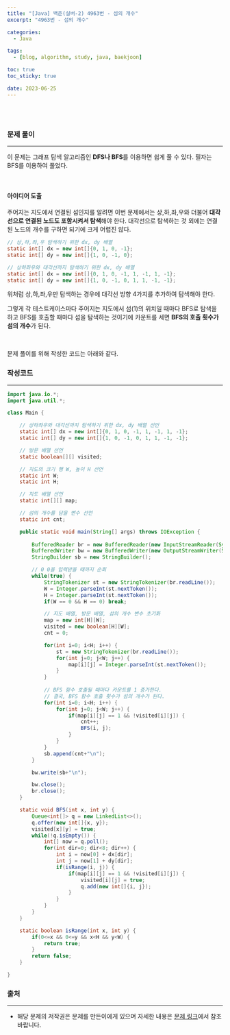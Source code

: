 ```yaml
---
title: "[Java] 백준(실버-2) 4963번 - 섬의 개수"
excerpt: "4963번 - 섬의 개수"

categories:
  - Java

tags:
  - [blog, algorithm, study, java, baekjoon]

toc: true
toc_sticky: true

date: 2023-06-25
---
```


<br><br>

### 문제 풀이

---

이 문제는 그래프 탐색 알고리즘인 **DFS나 BFS**를 이용하면 쉽게 풀 수 있다. 필자는 BFS를 이용하여 풀었다.

<br>

#### 아이디어 도출

주어지는 지도에서 연결된 섬인지를 알려면 이번 문제에서는 상,하,좌,우와 더불어 **대각선으로 연결된 노드도 포함시켜서 탐색**해야 한다.
대각선으로 탐색하는 것 외에는 연결된 노드의 개수를 구하면 되기에 크게 어렵진 않다.


```java
// 상,하,좌,우 탐색하기 위한 dx, dy 배열
static int[] dx = new int[]{0, 1, 0, -1};
static int[] dy = new int[]{1, 0, -1, 0};

// 상하좌우와 대각선까지 탐색하기 위한 dx, dy 배열
static int[] dx = new int[]{0, 1, 0, -1, 1, -1, 1, -1};
static int[] dy = new int[]{1, 0, -1, 0, 1, 1, -1, -1};
```

위처럼 상,하,좌,우만 탐색하는 경우에 대각선 방향 4가지를 추가하여 탐색해야 한다. 

그렇게 각 테스트케이스마다 주어지는 지도에서 섬(1)의 위치일 때마다 BFS로 탐색을 하고 BFS를 호출할 때마다 섬을 탐색하는 것이기에 카운트를 세면  **BFS의 호출 횟수가 섬의 개수**가 된다.

<br>

문제 풀이를 위해 작성한 코드는 아래와 같다.

### 작성코드

---

```java
import java.io.*;
import java.util.*;

class Main {    

    // 상하좌우와 대각선까지 탐색하기 위한 dx, dy 배열 선언
    static int[] dx = new int[]{0, 1, 0, -1, 1, -1, 1, -1};
    static int[] dy = new int[]{1, 0, -1, 0, 1, 1, -1, -1};

    // 방문 배열 선언
    static boolean[][] visited;

    // 지도의 크기 행 W, 높이 H 선언
    static int W;
    static int H;

    // 지도 배열 선언
    static int[][] map;

    // 섬의 개수를 담을 변수 선언
    static int cnt;

    public static void main(String[] args) throws IOException {
        
        BufferedReader br = new BufferedReader(new InputStreamReader(System.in));
        BufferedWriter bw = new BufferedWriter(new OutputStreamWriter(System.out));
        StringBuilder sb = new StringBuilder();

        // 0 0을 입력받을 때까지 순회
        while(true) {
            StringTokenizer st = new StringTokenizer(br.readLine());
            W = Integer.parseInt(st.nextToken());
            H = Integer.parseInt(st.nextToken());
            if(W == 0 && H == 0) break;

            // 지도 배열, 방문 배열, 섬의 개수 변수 초기화
            map = new int[H][W];
            visited = new boolean[H][W];
            cnt = 0;

            for(int i=0; i<H; i++) {
                st = new StringTokenizer(br.readLine());
                for(int j=0; j<W; j++) {
                    map[i][j] = Integer.parseInt(st.nextToken());
                }
            }
            
            // BFS 함수 호출될 때마다 카운트를 1 증가한다.
            // 결국, BFS 함수 호출 횟수가 섬의 개수가 된다.
            for(int i=0; i<H; i++) {
                for(int j=0; j<W; j++) {
                    if(map[i][j] == 1 && !visited[i][j]) {
                        cnt++;
                        BFS(i, j);
                    }
                }
            }
            sb.append(cnt+"\n");
        }

        bw.write(sb+"\n");

        bw.close();
        br.close();
    }

    static void BFS(int x, int y) {
        Queue<int[]> q = new LinkedList<>();
        q.offer(new int[]{x, y});
        visited[x][y] = true;
        while(!q.isEmpty()) {
            int[] now = q.poll();
            for(int dir=0; dir<8; dir++) {
                int i = now[0] + dx[dir];
                int j = now[1] + dy[dir];
                if(isRange(i, j)) {
                    if(map[i][j] == 1 && !visited[i][j]) {
                        visited[i][j] = true;
                        q.add(new int[]{i, j});
                    }
                }
            }
        }
    }

    static boolean isRange(int x, int y) {
        if(0<=x && 0<=y && x<H && y<W) {
            return true;
        }
        return false;
    }

}
```

### 출처

---

- 해당 문제의 저작권은 문제를 만든이에게 있으며 자세한 내용은 [문제 링크](https://www.acmicpc.net/problem/4963)에서 참조바랍니다.